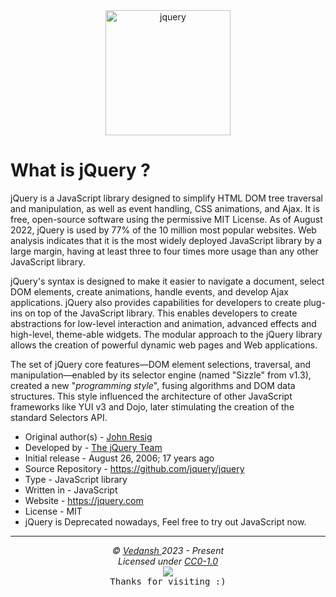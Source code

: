<div align="center">
    <img
        src="https://cdn.jsdelivr.net/gh/offensive-vk/Icons@master/jquery/jquery-original-wordmark.svg"
        height=200
        width=200
        alt="jquery"
    >
</div>

# **What is jQuery** ?

jQuery is a JavaScript library designed to simplify HTML DOM tree traversal and manipulation, as well as event handling, CSS animations, and Ajax. It is free, open-source software using the permissive MIT License. As of August 2022, jQuery is used by 77% of the 10 million most popular websites. Web analysis indicates that it is the most widely deployed JavaScript library by a large margin, having at least three to four times more usage than any other JavaScript library.

jQuery's syntax is designed to make it easier to navigate a document, select DOM elements, create animations, handle events, and develop Ajax applications. jQuery also provides capabilities for developers to create plug-ins on top of the JavaScript library. This enables developers to create abstractions for low-level interaction and animation, advanced effects and high-level, theme-able widgets. The modular approach to the jQuery library allows the creation of powerful dynamic web pages and Web applications.

The set of jQuery core features—DOM element selections, traversal, and manipulation—enabled by its selector engine (named "Sizzle" from v1.3), created a new "*programming style*", fusing algorithms and DOM data structures. This style influenced the architecture of other JavaScript frameworks like YUI v3 and Dojo, later stimulating the creation of the standard Selectors API.

- Original author(s) - [John Resig](https://en.wikipedia.org/wiki/John_Resig)
- Developed by - [The jQuery Team](https://jquery.org/team/)
- Initial release - August 26, 2006; 17 years ago
- Source Repository - https://github.com/jquery/jquery
- Type - JavaScript library
- Written in - JavaScript
- Website - <https://jquery.com>
- License - MIT
- jQuery is Deprecated nowadays, Feel free to try out JavaScript now.

***

<p align="center">
  <i>&copy; <a href="https://github.com/offensive-vk/">Vedansh </a> 2023 - Present</i><br>
  <i>Licensed under <a href="https://github.com/offensive-vk/UntilEverything#CC0-1.0-1-ov-file">CC0-1.0</a></i><br>
  <a href="https://github.com/npm-run-test"><img src="https://i.ibb.co/4KtpYxb/octocat-clean-mini.png" /></a><br>
  <kbd>Thanks for visiting :)</kbd>
</p>
